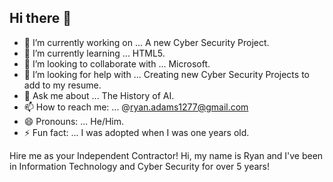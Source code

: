 ## Hi there 👋
- 🔭 I’m currently working on ... A new Cyber Security Project.
- 🌱 I’m currently learning ... HTML5.
- 👯 I’m looking to collaborate with ... Microsoft.
- 🤔 I’m looking for help with ... Creating new Cyber Security Projects to add to my resume.
- 💬 Ask me about ... The History of AI.
- 📫 How to reach me: ... @ryan.adams1277@gmail.com
- 😄 Pronouns: ... He/Him.
- ⚡ Fun fact: ... I was adopted when I was one years old.

Hire me as your Independent Contractor! Hi, my name is Ryan and I've been in Information Technology and Cyber Security for over 5 years!
